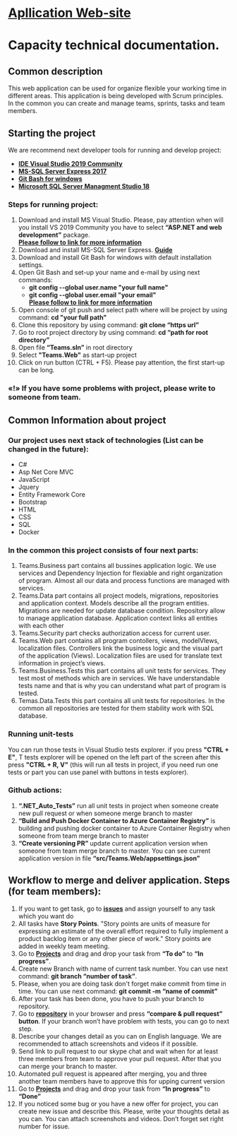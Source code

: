 # **[Apllication Web-site](https://capacity2020.azurewebsites.net "")**
# Capacity technical documentation. 
## Common description 
This web application can be used for organize flexible your working time in different areas. This application is being developed with Scrum principles. In the common you can create and manage teams, sprints, tasks and team members.
## Starting the project
We are recommend next developer tools for running and develop project: 
* **[IDE Visual Studio 2019 Community](https://visualstudio.microsoft.com/ru/vs/community/ "")** 
* **[MS-SQL Server Express 2017](https://www.microsoft.com/en-us/download/details.aspx?id=55994 "")** 
* **[Git Bash for windows](https://gitforwindows.org/ "")**
* **[Microsoft SQL Server Managment Studio 18](https://docs.microsoft.com/en-us/sql/ssms/download-sql-server-management-studio-ssms?view=sql-server-ver15 "")**
### Steps for running project:
1. Download and install MS Visual Studio. Please, pay attention when will you install VS 2019 Community you have to select **“ASP.NET and web development”** package.  
**[Please follow to link for more information](https://docs.microsoft.com/en-us/visualstudio/install/install-visual-studio?view=vs-2019 "")**
2. Download and install MS-SQL Server Express. **[Guide](https://www.sqlshack.com/how-to-install-sql-server-express-edition/ "")**
3. Download and install Git Bash for windows with default installation settings. 
4. Open Git Bash and set-up your name and e-mail by using next commands: 
	  - **git config --global user.name "your full name"**
	  - **git config --global user.email "your email"**  
**[Please follow to link for more information](https://git-scm.com/book/en/v2/Getting-Started-First-Time-Git-Setup "")**
5. Open console of git push and select path where will be project by using command: **cd "your full path"**
6. Clone this repository by using command: **git clone “https url”**
7. Go to root project directory by using command: **cd “path for root directory”**
8. Open file **“Teams.sln”** in root directory
9. Select **"Teams.Web"** as start-up project
10. Click on run button (CTRL + F5). Please pay attention, the first start-up can be long.  
### «!» If you have some problems with project, please write to someone from team. 
## Common Information about project
### Our project uses next stack of technologies (List can be changed in the future): 
*	C# 
*	Asp Net Core MVC
*	JavaScript
*	Jquery
*	Entity Framework Core
*	Bootstrap
*	HTML
*	CSS
*	SQL
*	Docker
### In the common this project consists of four next parts:
1. Teams.Business  part contains all bussines application logic. We use services and Dependency Injection for flexiable and right organization of program. Almost all our data and process functions are managed with services.
2. Teams.Data  part contains all project models, migrations, repositories and application context. Models describe all the program entities. Migrations are needed for update database condition. Repository allow to manage application database. Application context links all entities with each other
3. Teams.Security part checks authorization access for current user.
4. Teams.Web  part contains all program contollers, views, modelVIews, localization files. Controllers link the business logic and the visual part of the application (Views). Localization files are used for translate text information in project’s views.
5. Teams.Business.Tests this part contains all unit tests for services. They test most of methods which are in services. We have understandable tests name and that is why you can understand what part of program is tested.
6. Temas.Data.Tests  this part contains all unit tests for repositories. In the common all repositories are tested for them stability work with SQL database.  
### Running unit-tests
You can run those tests in Visual Studio tests explorer. if you press **"CTRL + E"**, T tests explorer will be opened on the left part of the screen after this press **"CTRL + R, V"** (this will run all tests in project, if you need run one tests or part you can use panel with buttons in tests explorer).
### Github actions:
1. **“.NET_Auto_Tests”** run all unit tests in project when someone create new pull request or when someone merge  branch to master
2. **“Build and Push Docker Container to Azure Container Registry”** is building and pushing docker container to Azure Container Registry when someone from team merge branch to master
3. **“Create versioning PR”** update current application version when someone from team merge branch to master. You can see current application version in file **“src/Teams.Web/appsettings.json”**
## Workflow to merge and deliver application. Steps (for team members):
1. If you want to get task, go to **[issues](https://github.com/epambrest/capacity/issues "")** and assign yourself to any task which you want do
2. All tasks have **Story Points**. "Story points are units of measure for expressing an estimate of the overall effort required to fully implement a product backlog item or any other piece of work." Story points are added in weekly team meeting.
3. Go to **[Projects](https://github.com/epambrest/capacity/projects "")** and drag and drop your task from **“To do”** to **“In progress”**.
4. Create new Branch with name of current task number. You can use next command: **git branch “number of task”**.
5. Please, when you are doing task don't forget make commit from time in time. You can use next command: **git commit -m “name of commit”**
6. After your task has been done, you have to push your branch to repository.
7. Go to **[repository](https://github.com/epambrest/capacity "")** in your browser and press **“compare & pull request” button**. If your branch won’t have problem with tests, you can go to next step.
8. Describe your changes detail as you can on English language. We are recommended to attach screenshots and videos if it possible.
9. Send link to pull request to our skype chat and wait when for at least three members from team to approve your pull request. After that you can merge your branch to master.
10. Automated pull request is appeared after merging, you and three another team members have to approve this for upping current version
11. Go to **[Projects](https://github.com/epambrest/capacity/projects "")** and drag and drop your task from **“In progress”** to **“Done”**
12. If you noticed some bug or you have a new offer for project, you can create new issue and describe this. Please, write your thoughts detail as you can. You can attach screenshots and videos. Don’t forget set right number for issue.
